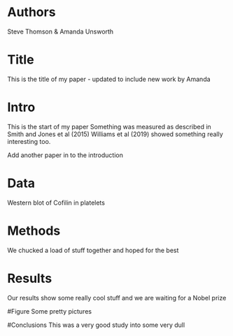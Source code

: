 # Authors
Steve Thomson & Amanda Unsworth

# Title

This is the title of my paper - updated to include new work by Amanda


# Intro
This is the start of my paper
Something was measured as described in Smith and Jones et al (2015)
Williams et al (2019) showed something really interesting too.

Add another paper in to the introduction

# Data
Western blot of Cofilin in platelets

# Methods
We chucked a load of stuff together and hoped for the best

# Results
Our results show some really cool stuff and we are waiting for a Nobel prize

#Figure
Some pretty pictures

#Conclusions
This was a very good study into some very dull
